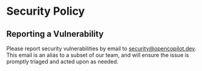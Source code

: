 # Security Policy

## Reporting a Vulnerability

Please report security vulnerabilities by email to security@opencopilot.dev. This email is an alias to a subset of our team, and will ensure the issue is promptly triaged and acted upon as needed.


